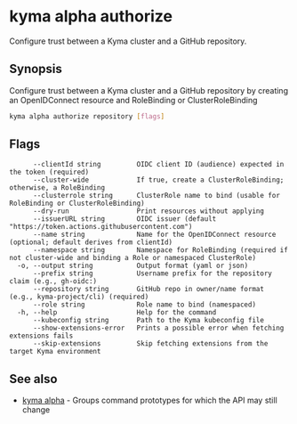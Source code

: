 # kyma alpha authorize

Configure trust between a Kyma cluster and a GitHub repository.

## Synopsis

Configure trust between a Kyma cluster and a GitHub repository by creating an OpenIDConnect resource and RoleBinding or ClusterRoleBinding

```bash
kyma alpha authorize repository [flags]
```

## Flags

```text
      --clientId string         OIDC client ID (audience) expected in the token (required)
      --cluster-wide            If true, create a ClusterRoleBinding; otherwise, a RoleBinding
      --clusterrole string      ClusterRole name to bind (usable for RoleBinding or ClusterRoleBinding)
      --dry-run                 Print resources without applying
      --issuerURL string        OIDC issuer (default "https://token.actions.githubusercontent.com")
      --name string             Name for the OpenIDConnect resource (optional; default derives from clientId)
      --namespace string        Namespace for RoleBinding (required if not cluster-wide and binding a Role or namespaced ClusterRole)
  -o, --output string           Output format (yaml or json)
      --prefix string           Username prefix for the repository claim (e.g., gh-oidc:)
      --repository string       GitHub repo in owner/name format (e.g., kyma-project/cli) (required)
      --role string             Role name to bind (namespaced)
  -h, --help                    Help for the command
      --kubeconfig string       Path to the Kyma kubeconfig file
      --show-extensions-error   Prints a possible error when fetching extensions fails
      --skip-extensions         Skip fetching extensions from the target Kyma environment
```

## See also

* [kyma alpha](kyma_alpha.md) - Groups command prototypes for which the API may still change
